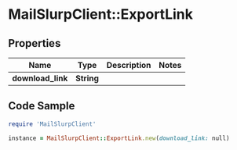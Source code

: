 # MailSlurpClient::ExportLink

## Properties

Name | Type | Description | Notes
------------ | ------------- | ------------- | -------------
**download_link** | **String** |  | 

## Code Sample

```ruby
require 'MailSlurpClient'

instance = MailSlurpClient::ExportLink.new(download_link: null)
```


